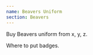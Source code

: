 ```yaml
---
name: Beavers Uniform
section: Beavers
---
```

Buy Beavers uniform from x, y, z. 

Where to put badges.